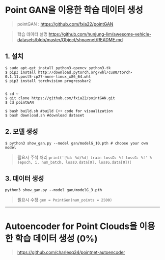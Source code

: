 # Point GAN을 이용한 학습 데이터 생성 

> pointGAN : https://github.com/fxia22/pointGAN

> 학습 데이터 설명 https://github.com/hunjung-lim/awesome-vehicle-datasets/blob/master/Object/shpaenet/README.md

## 1. 설치 

```
$ sudo apt-get install python3-opencv python3-tk
$ pip3 install http://download.pytorch.org/whl/cu80/torch-0.1.11.post5-cp27-none-linux_x86_64.whl 
$ pip3 install torchvision progressbar2


$ cd ~
$ git clone https://github.com/fxia22/pointGAN.git
$ cd pointGAN

$ bash build.sh #build C++ code for visualization
$ bash download.sh #download dataset
```



## 2. 모델 생성 

```
$ python3 show_gan.py --model gan/modelG_10.pth # choose your own model
```

>필요시 주석 처리 `print('[%d: %d/%d] train lossD: %f lossG: %f' %(epoch, i, num_batch, lossD.data[0], lossG.data[0]))
`


## 3. 데이터 생성 

```
python3 show_gan.py --model gan/modelG_3.pth
```

> 필요시 수정 `gen = PointGen(num_points = 2500)`














--- 

# Autoencoder for Point Clouds을 이용한 학습 데이터 생성 (0%)

> https://github.com/charlesq34/pointnet-autoencoder 